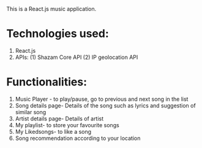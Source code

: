 This is a React.js music application.
# Technologies used:
1. React.js
2. APIs:
   (1) Shazam Core API
   (2) IP geolocation API
# Functionalities:
1. Music Player - to play/pause, go to previous and next song in the list
2. Song details page- Details of the song such as lyrics and suggestion of similar song
3. Artist details page- Details of artist
4. My playlist- to store your favourite songs
5. My Likedsongs- to like a song
6. Song recommendation according to your location

